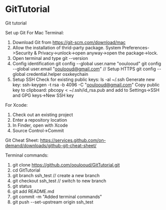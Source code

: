 # GitTutorial
Git tutorial

Set up Git
For Mac Terminal:
1. Download Git from https://git-scm.com/download/mac
2. Allow the installation of thrid-party package. 
   System Preferences->Security & Privacy->unlock->open anyway->open the package->lock. 
3. Open terminal and type git --version
4. Config identification
   git config --global user.name "ooulooud"
   git config --global user.email "ooulooud@gmail.com"
   // Setup HTTPS
   git config --global credential.helper osxkeychain
5. Setup SSH
   Check for existing public keys: ls -al ~/.ssh
   Generate new key: ssh-keygen -t rsa -b 4096 -C "ooulooud@gmail.com"
   Copy public key to clipboard: pbcopy < ~/.ssh/id_rsa.pub and add to Settings->SSH and GPG keys->New SSH key

For Xcode:
1. Check out an existing project
2. Enter a repository location
3. In Finder, open with Xcode
4. Source Control->Commit

Git Cheat Sheet:
https://services.github.com/on-demand/downloads/github-git-cheat-sheet/

Terminal commands:
1. git clone https://github.com/ooulooud/GitTutorial.git
2. cd GitTutorial
3. git branch ssh_test     // create a new branch
4. git checkout ssh_test   // switch to new branch
5. git status
6. git add README.md
7. git commit -m "Added terminal commands"
8. git push --set-upstream origin ssh_test
